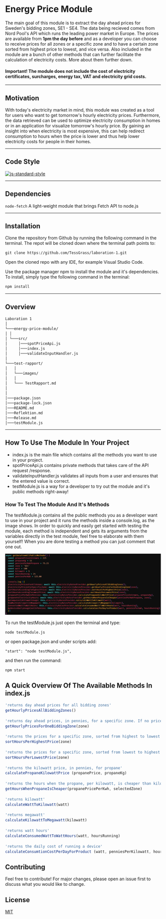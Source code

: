 # **Energy Price Module**

The main goal of this module is to extract the day ahead prices for Sweden's bidding zones, SE1 - SE4. The data being recieved comes from Nord Pool's API which runs the leading power market in Europe. The prices are available from **1pm the day before** and as a developer you can choose to receive prices for all zones or a specific zone and to have a certain zone sorted from highest price to lowest, and vice versa. Also included in the module are a bunch of other methods that can further facilitate the calculation of electricity costs. More about them further down.
#### Important! The module does not include the cost of electricity certificates, surcharges, energy tax, VAT and electricity grid costs.

---

## **Motivation**
With today's electricity market in mind, this module was created as a tool for users who want to get tomorrow's hourly electricity prices. Furthermore, the data retrieved can be used to optimize electricity consumption in homes or in an application for visualize tomorrow's hourly price. By gaining an insight into when electricity is most expensive, this can help redirect consumption to hours when the price is lower and thus help lower electricity costs for people in their homes.

---

## **Code Style**
[![js-standard-style](https://img.shields.io/badge/code%20style-standard-brightgreen.svg)](http://standardjs.com)

---

## **Dependencies**
```node-fetch```
 A light-weight module that brings Fetch API to node.js

---

## **Installation**
Clone the repository from Github by running the following command in the terminal. The repot will be cloned down where the terminal path points to:
 ```
 git clone https://github.com/TessGrass/laboration-1.git
 ```

Open the cloned repo with any IDE, for example Visual Studio Code.

Use the package manager npm to install the module and it's dependencies. To install, simply type the following command in the terminal:
```bash
npm install
```
---

## **Overview**

```
Laboration 1  
│
└───energy-price-module/
│ │
│ └───src/
│     │───spotPriceApi.js
│     │───index.js
│     │───validateInputHandler.js
│  
└───test-rapport/
│   │
│   └───images/
│   │
│   └─── TestRapport.md
│  
│
│───package.json
│───package-lock.json
│───README.md
│───Reflektion.md
│───Release.md
│───testModule.js
```
---

## **How To Use The Module In Your Project**
* index.js is the main file which contains all the methods you want to use in your project.
* spotPriceApi.js contains private methods that takes care of the API request /response.
* validateInputHandler.js validates all inputs from a user and ensures that the entered value is correct.
* testModule.js is a way for a developer to try out the module and it's public methods right-away!


### **How To Test The Module And It's Methods**

The testModule.js contains all the public methods you as a developer want to use in your project and it runs the methods inside a console.log, as the image shows.
In order to quickly and easily get started with testing the module, each method is independent and gets its arguments ​​from the variables directly in the test module, feel free to elaborate with them yourself! When you are done testing a method you can just comment that one out.
<br>

![TestModule](./test-rapport/images/TestModuleOverview.png)

To run the testModule.js just open the terminal and type:
```
node testModule.js
```
or open package.json and under scripts add:
```
"start": "node testModule.js",
```
and then run the command:
```
npm start
```

## **A Quick Overview Of The Available Methods In index.js**
```javascript
'returns day ahead prices for all bidding zones'
getHourlyPricesAllBiddingZones()

'returns day ahead prices, in pennies, for a specific zone. If no prices are found it returns 0'
getHourlyPricesForOneBiddingZone(zone)

'returns the prices for a specific zone, sorted from highest to lowest'
sortHoursPerHighestPrice(zone)

'returns the prices for a specific zone, sorted from lowest to highest'
sortHoursPerLowestPrice(zone)

'returns the kilowatt price, in pennies, for propane'
calculatePropaneKilowattPrice (propanePrice, propaneKg)

'returns the hours when the propane, per kilowatt, is cheaper than kilowatt'
getHoursWhenPropaneIsCheaper(propanePricePerKwh, selectedZone)

'returns kilowatt'
calculateWattToKilowatt(watt)

'returns megawatt'
calculateKilowattToMegawatt(kilowatt)

'returns watt hours'
calculateConsumedWattToWattHours(watt, hoursRunning)

'returns the daily cost of running a device'
calculateConsumtionCostPerDayForProduct (watt, penniesPerKilowatt, hoursRunning)
```

## Contributing
Feel free to contribute! For major changes, please open an issue first to discuss what you would like to change.

## License
[MIT](https://choosealicense.com/licenses/mit/)